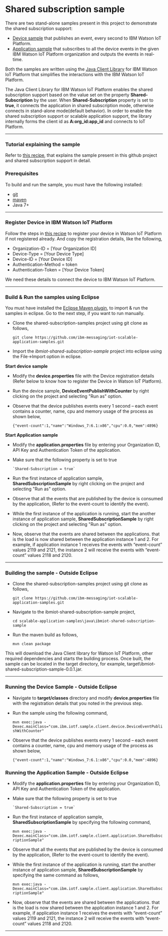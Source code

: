 Shared subscription sample
============================================

There are two stand-alone samples present in this project to demonstrate the shared subscription support:

* [Device sample](https://github.com/ibm-messaging/iot-scalable-application-samples/blob/master/java/ibmiot-shared-subscription-sample/src/main/java/com/ibm/iotf/sample/client/device/DeviceEventPublishWithCounter.java) that publishes an event, every second to IBM Watson IoT Platform.
* [Application sample](https://github.com/ibm-messaging/iot-scalable-application-samples/blob/master/java/ibmiot-shared-subscription-sample/src/main/java/com/ibm/iotf/sample/client/application/SharedSubscriptionSample.java) that subscribes to all the device events in the given IBM Watson IoT Platform organization and outputs the events in real-time.

Both the samples are written using the [Java Client Library](https://github.com/ibm-messaging/iot-java) for IBM Watson IoT Platform that simplifies the interactions with the IBM Watson IoT Platform.

The Java Client Library for IBM Watson IoT Platform enables the shared subscription support based on the value set on the property **Shared-Subscription** by the user. When **Shared-Subscription** property is set to **true**, it connects the application in shared subscription mode, otherwise connects in stand-alone mode(default behavior). In order to enable the shared subscription support or scalable application support, the library internally forms the client id as **A:org_id:app_id** and connects to IoT Platform.

----

### Tutorial explaining the sample

Refer to [this recipe](https://developer.ibm.com/recipes/tutorials/shared-subscription-in-ibm-iot-foundation/), that explains the sample present in this github project and shared subscription support in detail.

### Prerequisites
To build and run the sample, you must have the following installed:

* [git](https://git-scm.com/)
* [maven](https://maven.apache.org/download.cgi)
* Java 7+

----

### Register Device in IBM Watson IoT Platform

Follow the steps in [this recipe](https://developer.ibm.com/recipes/tutorials/how-to-register-devices-in-ibm-iot-foundation/) to register your device in Watson IoT Platform if not registered already. And copy the registration details, like the following,

* Organization-ID = [Your Organization ID]
* Device-Type = [Your Device Type]
* Device-ID = [Your Device ID]
* Authentication-Method = token
* Authentication-Token = [Your Device Token]

We need these details to connect the device to IBM Watson IoT Platform.

----

### Build & Run the samples using Eclipse

You must have installed the [Eclipse Maven plugin](http://www.eclipse.org/m2e/), to import & run the samples in eclipse. Go to the next step, if you want to run manually.

* Clone the shared-subscription-samples project using git clone as follows,

    `git clone https://github.com/ibm-messaging/iot-scalable-application-samples.git`
    
* Import the *ibmiot-shared-subscription-sample* project into eclipse using the File->Import option in eclipse.

**Start device sample**

* Modify the **device.properties** file with the Device registration details (Refer below to know how to register the Device in Watson IoT Platform).

* Run the device sample, **DeviceEventPublishWithCounter** by right clicking on the project and selecting "Run as" option.

* Observe that the device publishes events every 1 second – each event contains a counter, name, cpu and memory usage of the process as shown below,

     `{"event-count":1,"name":"Windows_7:6.1:x86","cpu":0.0,"mem":4896}`

**Start Application sample**

* Modify the **application.properties** file by entering your Organization ID, API Key and Authentication Token of the application.

* Make sure that the following property is set to true

      `Shared-Subscription = true`

* Run the first instance of application sample, **SharedSubscriptionSample** by right clicking on the project and selecting "Run as" option.

* Observe that all the events that are published by the device is consumed by the application, (Refer to the event-count to identify the event).

*  While the first instance of the application is running, start the another instance of application sample, **SharedSubscriptionSample** by right clicking on the project and selecting "Run as" option.
  
* Now, observe that the events are shared between the applications. that is the load is now shared between the application instance 1 and 2. For example, if application instance 1 receives the events with “event-count” values 2119 and 2121, the instance 2 will receive the events with “event-count” values 2118 and 2120.

----

### Building the sample - Outside Eclipse

* Clone the shared-subscription-samples project using git clone as follows,
   
    `git clone https://github.com/ibm-messaging/iot-scalable-application-samples.git`
    
* Navigate to the ibmiot-shared-subscription-sample project, 

    `cd scalable-application-samples\java\ibmiot-shared-subscription-sample`
    
* Run the maven build as follows,

    `mvn clean package`
    
This will download the Java Client library for Watson IoT Platform, other required dependencies and starts the building process. Once built, the sample can be located in the target directory, for example, target\ibmiot-shared-subscription-sample-0.0.1.jar.

----

### Running the Device Sample - Outside Eclipse

* Navigate to **target/classes** directory and modify **device.properties** file with the registration details that you noted in the previous step.

* Run the sample using the following command,

    `mvn exec:java -Dexec.mainClass="com.ibm.iotf.sample.client.device.DeviceEventPublishWithCounter"`

* Observe that the device publishes events every 1 second – each event contains a counter, name, cpu and memory usage of the process as shown below,

     `{"event-count":1,"name":"Windows_7:6.1:x86","cpu":0.0,"mem":4896}`


### Running the Application Sample - Outside Eclipse

* Modify the **application.properties** file by entering your Organization ID, API Key and Authentication Token of the application.

* Make sure that the following property is set to true

      `Shared-Subscription = true`

* Run the first instance of application sample, **SharedSubscriptionSample** by specifying the following command,

     `mvn exec:java -Dexec.mainClass="com.ibm.iotf.sample.client.application.SharedSubscriptionSample"`

* Observe that all the events that are published by the device is consumed by the application, (Refer to the event-count to identify the event).

*  While the first instance of the application is running, start the another instance of application sample, **SharedSubscriptionSample** by specifying the same command as follows,

    `mvn exec:java -Dexec.mainClass="com.ibm.iotf.sample.client.application.SharedSubscriptionSample"`

* Now, observe that the events are shared between the applications. that is the load is now shared between the application instance 1 and 2. For example, if application instance 1 receives the events with “event-count” values 2119 and 2121, the instance 2 will receive the events with “event-count” values 2118 and 2120.

----
